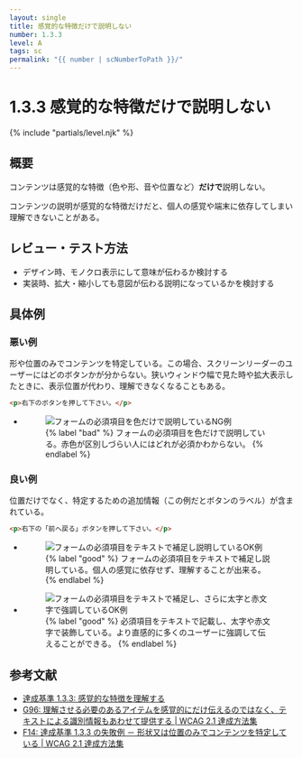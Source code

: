 ```yaml
---
layout: single
title: 感覚的な特徴だけで説明しない
number: 1.3.3
level: A
tags: sc
permalink: "{{ number | scNumberToPath }}/"
---
```


# 1.3.3 感覚的な特徴だけで説明しない

{% include "partials/level.njk" %}

## 概要

コンテンツは感覚的な特徴（色や形、音や位置など）**だけで**説明しない。

コンテンツの説明が感覚的な特徴だけだと、個人の感覚や端末に依存してしまい理解できないことがある。

## レビュー・テスト方法

- デザイン時、モノクロ表示にして意味が伝わるか検討する
- 実装時、拡大・縮小しても意図が伝わる説明になっているかを検討する

## 具体例

### 悪い例

形や位置のみでコンテンツを特定している。この場合、スクリーンリーダーのユーザーにはどのボタンかが分からない。狭いウィンドウ幅で見た時や拡大表示したときに、表示位置が代わり、理解できなくなることもある。

```html
<p>右下のボタンを押して下さい。</p>
```

<ul class="Figurelist">
<li>

<figure>
<img src="/img/1/3/3/1.3.3_ng_01.svg" alt="フォームの必須項目を色だけで説明しているNG例" />
<figcaption>
{% label "bad" %}
フォームの必須項目を色だけで説明している。赤色が区別しづらい人にはどれが必須かわからない。
{% endlabel %}
</figcaption>
</figure>

</li>
</ul>

### 良い例

位置だけでなく、特定するための追加情報（この例だとボタンのラベル）が含まれている。

```html
<p>右下の「前へ戻る」ボタンを押して下さい。</p>
```

<ul class="Figurelist">
<li>

<figure>
<img src="/img/1/3/3/1.3.3_ok.svg" alt="フォームの必須項目をテキストで補足し説明しているOK例" />
<figcaption>
{% label "good" %}
フォームの必須項目をテキストで補足し説明している。個人の感覚に依存せず、理解することが出来る。
{% endlabel %}
</figcaption>
</figure>

</li>
<li>
<figure>
<img src="/img/1/3/3/1.3.3_ok_02.svg" alt="フォームの必須項目をテキストで補足し、さらに太字と赤文字で強調しているOK例" />
<figcaption>
{% label "good" %}
必須項目をテキストで記載し、太字や赤文字で装飾している。より直感的に多くのユーザーに強調して伝えることができる。
{% endlabel %}
</figcaption>
</figure>
</li>
</ul>

## 参考文献

- [達成基準 1.3.3: 感覚的な特徴を理解する](https://waic.jp/docs/WCAG21/Understanding/sensory-characteristics.html)
- [G96: 理解させる必要のあるアイテムを感覚的にだけ伝えるのではなく、テキストによる識別情報もあわせて提供する | WCAG 2.1 達成方法集](https://waic.jp/docs/WCAG21/Techniques/general/G96)
- [F14: 達成基準 1.3.3 の失敗例 － 形状又は位置のみでコンテンツを特定している | WCAG 2.1 達成方法集](https://waic.jp/docs/WCAG21/Techniques/failures/F14)
